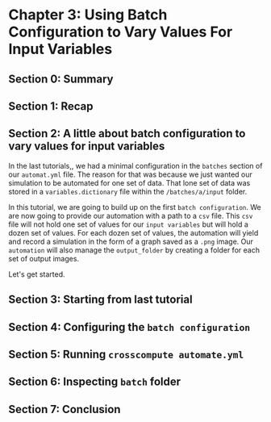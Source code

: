 # Chapter 3: Using Batch Configuration to Vary Values For Input Variables

## Section 0: Summary

## Section 1: Recap

## Section 2: A little about batch configuration to vary values for input variables

In the last tutorials,[](), we had a minimal configuration in the ```batches``` section of our ```automat.yml``` file.  The reason for that was because we just wanted our simulation to be automated for one set of data. That lone set of data was stored in a ```variables.dictionary``` file within the ```/batches/a/input``` folder. 

In this tutorial, we are going to build up on the first ```batch configuration```.  We are now going to provide our automation with a path to a ```csv``` file. This ```csv``` file will not hold one set of values for our ```input variables``` but will hold a dozen set of values. For each dozen set of values, the automation will yield and record a simulation in the form of a graph saved as a ```.png``` image. Our ```automation``` will also manage the ```output_folder``` by creating a folder for each set of output images.

Let's get started.
## Section 3: Starting from last tutorial

## Section 4: Configuring the ```batch configuration```

## Section 5: Running ```crosscompute automate.yml```

## Section 6: Inspecting ```batch``` folder

## Section 7: Conclusion